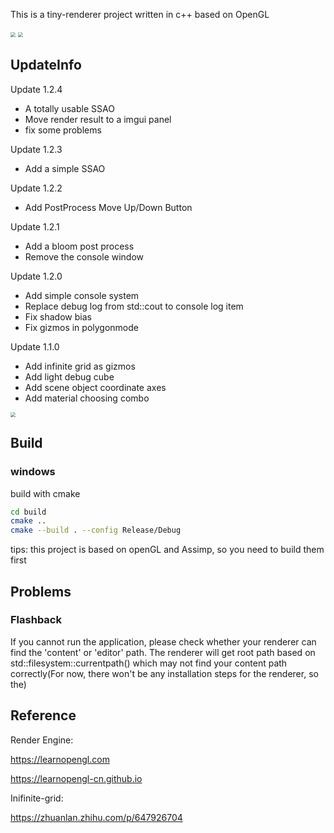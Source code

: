 This is a tiny-renderer project written in c++ based on OpenGL

<img src="/img/sample_gif_1.gif" style="zoom:50%;" />

<img src="/img/renderer-preview.gif" style="zoom:50%;" />

## UpdateInfo
Update 1.2.4
- A totally usable SSAO
- Move render result to a imgui panel
- fix some problems

Update 1.2.3
- Add a simple SSAO

Update 1.2.2
- Add PostProcess Move Up/Down Button
  
Update 1.2.1
- Add a bloom post process
- Remove the console window

Update 1.2.0
- Add simple console system
- Replace debug log from std::cout to console log item
- Fix shadow bias
- Fix gizmos in polygonmode

Update 1.1.0
- Add infinite grid as gizmos
- Add light debug cube
- Add scene object coordinate axes
- Add material choosing combo

<img src="/img/grid.jpg" style="zoom: 50%;" />

## Build

### windows

build with cmake

```bash
cd build
cmake ..
cmake --build . --config Release/Debug
```

tips: this project is based on openGL and Assimp, so you need to build them first

## Problems
### Flashback
If you cannot run the application, please check whether your renderer can find the 'content' or 'editor' path.
The renderer will get root path based on std::filesystem::currentpath() which may not find your content
path correctly(For now, there won't be any installation steps for the renderer, so the)

## Reference
Render Engine:

https://learnopengl.com

https://learnopengl-cn.github.io

Inifinite-grid:

https://zhuanlan.zhihu.com/p/647926704
